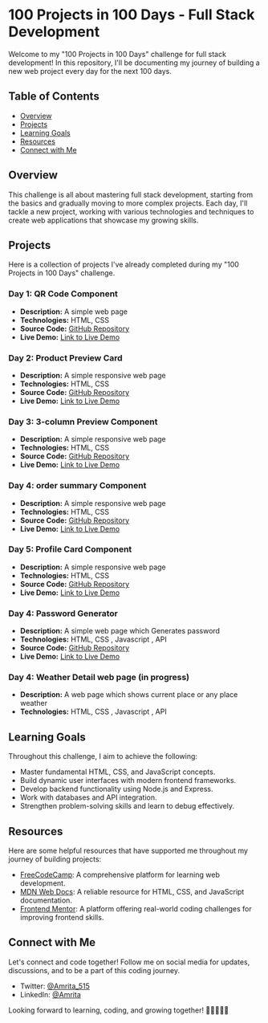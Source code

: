 # 100 Projects in 100 Days - Full Stack Development

Welcome to my "100 Projects in 100 Days" challenge for full stack development! In this repository, I'll be documenting my journey of building a new web project every day for the next 100 days.

## Table of Contents

- [Overview](#overview)
- [Projects](#projects)
- [Learning Goals](#learning-goals)
- [Resources](#resources)
- [Connect with Me](#connect-with-me)

## Overview
This challenge is all about mastering full stack development, starting from the basics and gradually moving to more complex projects. Each day, I'll tackle a new project, working with various technologies and techniques to create web applications that showcase my growing skills.

## Projects
Here is a collection of projects I've already completed during my "100 Projects in 100 Days" challenge.

### Day 1: QR Code Component
- **Description:** A simple web page 
- **Technologies:** HTML, CSS
- **Source Code:** [GitHub Repository](https://github.com/amrita150/100-Projects-In-100-Days/tree/main/Day%201/)
- **Live Demo:** [Link to Live Demo](https://100-projects-in-100-days-mpyz.vercel.app/)

### Day 2: Product Preview Card
- **Description:** A simple responsive web page 
- **Technologies:** HTML, CSS
- **Source Code:** [GitHub Repository](https://github.com/amrita150/100-Projects-In-100-Days/tree/main/Day%202)
- **Live Demo:** [Link to Live Demo](https://100-projects-in-100-days-kabp.vercel.app/)

### Day 3: 3-column Preview Component
- **Description:** A simple responsive web page 
- **Technologies:** HTML, CSS
- **Source Code:** [GitHub Repository](https://github.com/amrita150/100-Projects-In-100-Days/tree/main/Day%203)
- **Live Demo:** [Link to Live Demo](https://100-projects-in-100-days.vercel.app/)

### Day 4: order summary Component
- **Description:** A simple responsive web page 
- **Technologies:** HTML, CSS
- **Source Code:** [GitHub Repository](https://github.com/amrita150/100-Projects-In-100-Days/tree/main/Day%204)
- **Live Demo:** [Link to Live Demo](https://order-summary-smoky.vercel.app/)

### Day 5: Profile Card Component
- **Description:** A simple responsive web page 
- **Technologies:** HTML, CSS
- **Source Code:** [GitHub Repository](https://github.com/amrita150/100-Projects-In-100-Days/tree/main/Day%205)
- **Live Demo:** [Link to Live Demo]([https://order-summary-smoky.vercel.app/](https://profile-card-component-psi-five.vercel.app/))

### Day 4: Password Generator
- **Description:** A simple web page which Generates password 
- **Technologies:** HTML, CSS , Javascript , API
- **Source Code:** [GitHub Repository](https://github.com/amrita150/100-Projects-In-100-Days/tree/main/Day%206)
- **Live Demo:** [Link to Live Demo](https://password-generator-theta-ruby.vercel.app/)

### Day 4: Weather Detail web page (in progress)
- **Description:** A web page which shows current place or any place weather
- **Technologies:** HTML, CSS , Javascript , API 


## Learning Goals

Throughout this challenge, I aim to achieve the following:

- Master fundamental HTML, CSS, and JavaScript concepts.
- Build dynamic user interfaces with modern frontend frameworks.
- Develop backend functionality using Node.js and Express.
- Work with databases and API integration.
- Strengthen problem-solving skills and learn to debug effectively.

## Resources

Here are some helpful resources that have supported me throughout my journey of building projects:

- [FreeCodeCamp](https://www.freecodecamp.org/): A comprehensive platform for learning web development.
- [MDN Web Docs](https://developer.mozilla.org/): A reliable resource for HTML, CSS, and JavaScript documentation.
- [Frontend Mentor](https://www.frontendmentor.io/): A platform offering real-world coding challenges for improving frontend skills.
  
## Connect with Me

Let's connect and code together! Follow me on social media for updates, discussions, and to be a part of this coding journey.

- Twitter: [@Amrita_515](https://twitter.com/Amrita_515)
- LinkedIn: [@Amrita](https://www.linkedin.com/in/amrita-kataria-614031200/)

Looking forward to learning, coding, and growing together! 🚀👩‍💻👨‍💻
